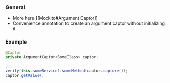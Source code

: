 ### General
- More here [[Mockito#Argument Captor]]
- Convenience annotation to create an argument captor without initializing it



### Example
```java
@Captor
private ArgumentCaptor<SomeClass> captor;

...
verify(this.someService).someMethod(captor.capture());
captor.getValue()

```
